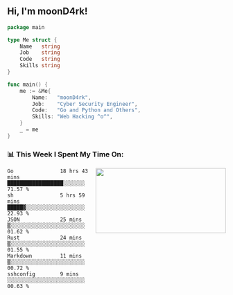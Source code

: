 <h2> Hi, I'm moonD4rk!</h2>

```go
package main

type Me struct {
	Name   string
	Job    string
	Code   string
	Skills string
}

func main() {
	me := &Me{
		Name:   "moonD4rk",
		Job:    "Cyber Security Engineer",
		Code:   "Go and Python and Others",
		Skills: "Web Hacking ^o^",
	}
	_ = me
}
```

<h3>📊 This Week I Spent My Time On:</h3>
<img align='right' src="https://github-readme-stats.vercel.app/api?username=moond4rk&show_icons=true&theme=radical", width="300" height="150">

<!--START_SECTION:waka-->

```text
Go               18 hrs 43 mins  ██████████████████░░░░░░░   71.57 %
sh               5 hrs 59 mins   █████▓░░░░░░░░░░░░░░░░░░░   22.93 %
JSON             25 mins         ▒░░░░░░░░░░░░░░░░░░░░░░░░   01.62 %
Rust             24 mins         ▒░░░░░░░░░░░░░░░░░░░░░░░░   01.55 %
Markdown         11 mins         ▒░░░░░░░░░░░░░░░░░░░░░░░░   00.72 %
sshconfig        9 mins          ░░░░░░░░░░░░░░░░░░░░░░░░░   00.63 %
```

<!--END_SECTION:waka-->

